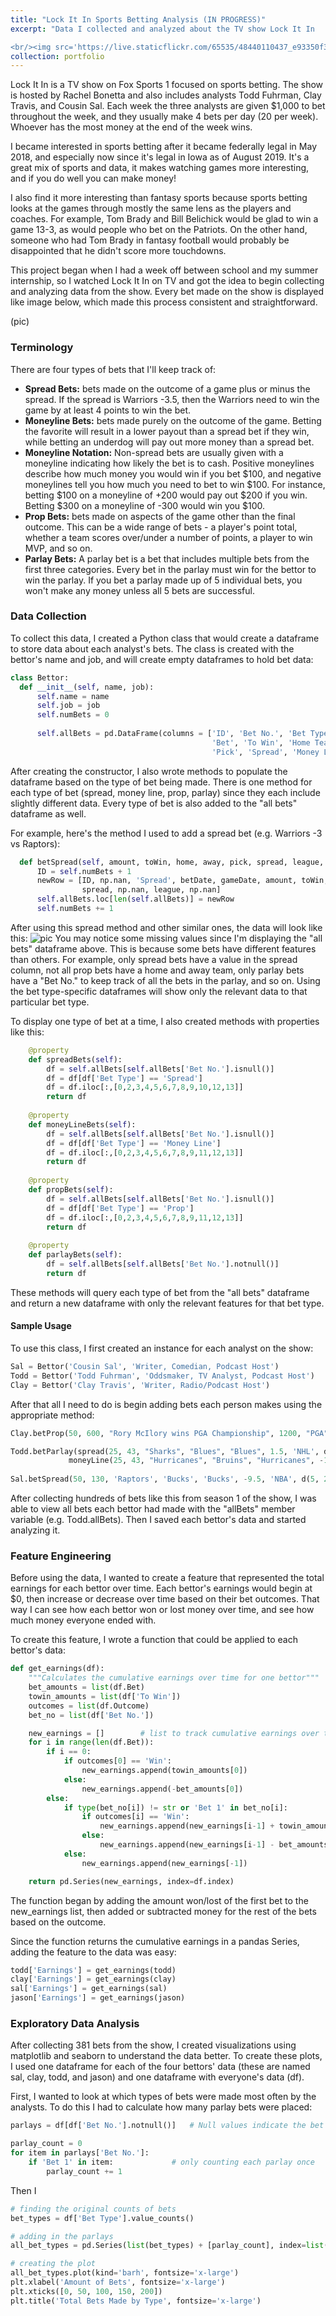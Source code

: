 ```yaml
---
title: "Lock It In Sports Betting Analysis (IN PROGRESS)"
excerpt: "Data I collected and analyzed about the TV show Lock It In

<br/><img src='https://live.staticflickr.com/65535/48440110437_e93350f32b_o.jpg'>"
collection: portfolio
---
```


Lock It In is a TV show on Fox Sports 1 focused on sports betting. The show is hosted by Rachel Bonetta and also includes analysts Todd Fuhrman, Clay Travis, and Cousin Sal. Each week the three analysts are given $1,000 to bet throughout the week, and they usually make 4 bets per day (20 per week). Whoever has the most money at the end of the week wins.

I became interested in sports betting after it became federally legal in May 2018, and especially now since it's legal in Iowa as of August 2019. It's a great mix of sports and data, it makes watching games more interesting, and if you do well you can make money! 

I also find it more interesting than fantasy sports because sports betting looks at the games through mostly the same lens as the players and coaches. For example, Tom Brady and Bill Belichick would be glad to win a game 13-3, as would people who bet on the Patriots. On the other hand, someone who had Tom Brady in fantasy football would probably be disappointed that he didn't score more touchdowns.

This project began when I had a week off between school and my summer internship, so I watched Lock It In on TV and got the idea to begin collecting and analyzing data from the show. Every bet made on the show is displayed like image below, which made this process consistent and straightforward.

(pic)

### Terminology
There are four types of bets that I'll keep track of:
* __Spread Bets:__ bets made on the outcome of a game plus or minus the spread. If the spread is Warriors -3.5, then the Warriors need to win the game by at least 4 points to win the bet.
* __Moneyline Bets:__ bets made purely on the outcome of the game. Betting the favorite will result in a lower payout than a spread bet if they win, while betting an underdog will pay out more money than a spread bet.
* __Moneyline Notation:__ Non-spread bets are usually given with a moneyline indicating how likely the bet is to cash. Positive moneylines describe how much money you would win if you bet $100, and negative moneylines tell you how much you need to bet to win $100. For instance, betting $100 on a moneyline of +200 would pay out $200 if you win. Betting $300 on a moneyline of -300 would win you $100.
* __Prop Bets:__ bets made on aspects of the game other than the final outcome. This can be a wide range of bets - a player's point total, whether a team scores over/under a number of points, a player to win MVP, and so on.
* __Parlay Bets:__ A parlay bet is a bet that includes multiple bets from the first three categories. Every bet in the parlay must win for the bettor to win the parlay. If you bet a parlay made up of 5 individual bets, you won't make any money unless all 5 bets are successful.

### Data Collection
To collect this data, I created a Python class that would create a dataframe to store data about each analyst's bets. The class is created with the bettor's name and job, and will create empty dataframes to hold bet data:
```python
class Bettor:
  def __init__(self, name, job):
      self.name = name
      self.job = job
      self.numBets = 0
  
      self.allBets = pd.DataFrame(columns = ['ID', 'Bet No.', 'Bet Type', 'Bet Date', 'Gameday',
                                             'Bet', 'To Win', 'Home Team', 'Away Team',
                                             'Pick', 'Spread', 'Money Line', 'League', 'Outcome'])
```
After creating the constructor, I also wrote methods to populate the dataframe based on the type of bet being made. There is one method for each type of bet (spread, money line, prop, parlay) since they each include slightly different data. Every type of bet is also added to the "all bets" dataframe as well.

For example, here's the method I used to add a spread bet (e.g. Warriors -3 vs Raptors):
```python
  def betSpread(self, amount, toWin, home, away, pick, spread, league, betDate, gameDate):
      ID = self.numBets + 1
      newRow = [ID, np.nan, 'Spread', betDate, gameDate, amount, toWin, home, away, pick, 
                spread, np.nan, league, np.nan]
      self.allBets.loc[len(self.allBets)] = newRow
      self.numBets += 1
```
After using this spread method and other similar ones, the data will look like this:
![pic](https://live.staticflickr.com/65535/48440711922_b93871136b_b.jpg)
You may notice some missing values since I'm displaying the "all bets" dataframe above. This is because some bets have different features than others. For example, only spread bets have a value in the spread column, not all prop bets have a home and away team, only parlay bets have a "Bet No." to keep track of all the bets in the parlay, and so on. Using the bet type-specific dataframes will show only the relevant data to that particular bet type.

To display one type of bet at a time, I also created methods with properties like this:
```python
    @property
    def spreadBets(self):
        df = self.allBets[self.allBets['Bet No.'].isnull()]
        df = df[df['Bet Type'] == 'Spread']
        df = df.iloc[:,[0,2,3,4,5,6,7,8,9,10,12,13]]
        return df
        
    @property
    def moneyLineBets(self):
        df = self.allBets[self.allBets['Bet No.'].isnull()]
        df = df[df['Bet Type'] == 'Money Line']
        df = df.iloc[:,[0,2,3,4,5,6,7,8,9,11,12,13]]
        return df
    
    @property
    def propBets(self):
        df = self.allBets[self.allBets['Bet No.'].isnull()]
        df = df[df['Bet Type'] == 'Prop']
        df = df.iloc[:,[0,2,3,4,5,6,7,8,9,11,12,13]]
        return df
    
    @property
    def parlayBets(self):
        df = self.allBets[self.allBets['Bet No.'].notnull()]
        return df
```
These methods will query each type of bet from the "all bets" dataframe and return a new dataframe with only the relevant features for that bet type.
#### Sample Usage
To use this class, I first created an instance for each analyst on the show:
```python
Sal = Bettor('Cousin Sal', 'Writer, Comedian, Podcast Host')
Todd = Bettor('Todd Fuhrman', 'Oddsmaker, TV Analyst, Podcast Host')
Clay = Bettor('Clay Travis', 'Writer, Radio/Podcast Host')
``` 
After that all I need to do is begin adding bets each person makes using the appropriate method:
```python
Clay.betProp(50, 600, "Rory McIlory wins PGA Championship", 1200, "PGA", d(5, 13), d(5, 19))

Todd.betParlay(spread(25, 43, "Sharks", "Blues", "Blues", 1.5, 'NHL', d(5, 13), d(5, 13)), 
             moneyLine(25, 43, "Hurricanes", "Bruins", "Hurricanes", -110, 'NHL', d(5, 13), d(5, 13)))
             
Sal.betSpread(50, 130, 'Raptors', 'Bucks', 'Bucks', -9.5, 'NBA', d(5, 21), d(5, 21))

```
After collecting hundreds of bets like this from season 1 of the show, I was able to view all bets each bettor had made with the "allBets" member variable (e.g. Todd.allBets). Then I saved each bettor's data and started analyzing it.
### Feature Engineering
Before using the data, I wanted to create a feature that represented the total earnings for each bettor over time. Each bettor's earnings would begin at $0, then increase or decrease over time based on their bet outcomes. That way I can see how each bettor won or lost money over time, and see how much money everyone ended with.

To create this feature, I wrote a function that could be applied to each bettor's data:
```python
def get_earnings(df):
    """Calculates the cumulative earnings over time for one bettor"""
    bet_amounts = list(df.Bet)
    towin_amounts = list(df['To Win'])
    outcomes = list(df.Outcome)
    bet_no = list(df['Bet No.'])

    new_earnings = []        # list to track cumulative earnings over time
    for i in range(len(df.Bet)):
        if i == 0:
            if outcomes[0] == 'Win':
                new_earnings.append(towin_amounts[0])
            else:
                new_earnings.append(-bet_amounts[0])
        else:
            if type(bet_no[i]) != str or 'Bet 1' in bet_no[i]: 
                if outcomes[i] == 'Win':
                    new_earnings.append(new_earnings[i-1] + towin_amounts[i])
                else:
                    new_earnings.append(new_earnings[i-1] - bet_amounts[i])
            else:
                new_earnings.append(new_earnings[-1])

    return pd.Series(new_earnings, index=df.index)
```

The function began by adding the amount won/lost of the first bet to the new_earnings list, then added or subtracted money for the rest of the bets based on the outcome.

Since the function returns the cumulative earnings in a pandas Series, adding the feature to the data was easy:
```python
todd['Earnings'] = get_earnings(todd)
clay['Earnings'] = get_earnings(clay)
sal['Earnings'] = get_earnings(sal)
jason['Earnings'] = get_earnings(jason)
```

### Exploratory Data Analysis
After collecting 381 bets from the show, I created visualizations using matplotlib and seaborn to understand the data better. To create these plots, I used one dataframe for each of the four bettors' data (these are named sal, clay, todd, and jason) and one dataframe with everyone's data (df).

First, I wanted to look at which types of bets were made most often by the analysts. To do this I had to calculate how many parlay bets were placed:
```python
parlays = df[df['Bet No.'].notnull()]   # Null values indicate the bet was not a parlay

parlay_count = 0
for item in parlays['Bet No.']:
    if 'Bet 1' in item:             # only counting each parlay once
        parlay_count += 1  
```
Then I 

```python
# finding the original counts of bets
bet_types = df['Bet Type'].value_counts()

# adding in the parlays
all_bet_types = pd.Series(list(bet_types) + [parlay_count], index=list(bet_types.index) + ['Parlay'])

# creating the plot
all_bet_types.plot(kind='barh', fontsize='x-large')
plt.xlabel('Amount of Bets', fontsize='x-large')
plt.xticks([0, 50, 100, 150, 200])
plt.title('Total Bets Made by Type', fontsize='x-large')
```
